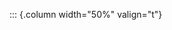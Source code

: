 <!-- Copyright (C) 2024  Kevin Sandom -->
<!-- Begin a new column of width 50%. -->

::: {.column width="50%" valign="t"}

